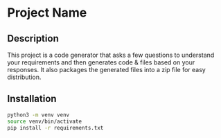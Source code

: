 # Project Name

## Description

This project is a code generator that asks a few questions to understand your requirements and then generates code & files based on your responses. It also packages the generated files into a zip file for easy distribution.

## Installation

```bash
python3 -m venv venv  
source venv/bin/activate
pip install -r requirements.txt
```
